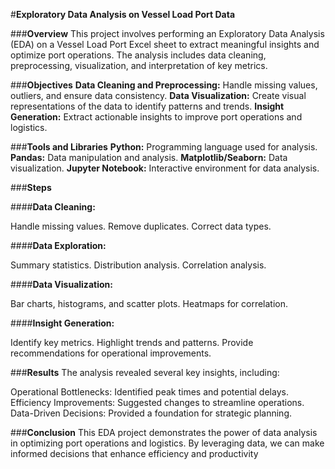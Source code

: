 #**Exploratory Data Analysis on Vessel Load Port Data**

###**Overview**
This project involves performing an Exploratory Data Analysis (EDA) on a Vessel Load Port Excel sheet to extract meaningful insights and optimize port operations. The analysis includes data cleaning, preprocessing, visualization, and interpretation of key metrics.

###**Objectives**
**Data Cleaning and Preprocessing:** Handle missing values, outliers, and ensure data consistency.
**Data Visualization:** Create visual representations of the data to identify patterns and trends.
**Insight Generation:** Extract actionable insights to improve port operations and logistics.

###**Tools and Libraries**
**Python:** Programming language used for analysis.
**Pandas:** Data manipulation and analysis.
**Matplotlib/Seaborn:** Data visualization.
**Jupyter Notebook:** Interactive environment for data analysis.

###**Steps**

####**Data Cleaning:**

Handle missing values.
Remove duplicates.
Correct data types.

####**Data Exploration:**

Summary statistics.
Distribution analysis.
Correlation analysis.

####**Data Visualization:**

Bar charts, histograms, and scatter plots.
Heatmaps for correlation.

####**Insight Generation:**

Identify key metrics.
Highlight trends and patterns.
Provide recommendations for operational improvements.

###**Results**
The analysis revealed several key insights, including:

Operational Bottlenecks: Identified peak times and potential delays.
Efficiency Improvements: Suggested changes to streamline operations.
Data-Driven Decisions: Provided a foundation for strategic planning.

###**Conclusion**
This EDA project demonstrates the power of data analysis in optimizing port operations and logistics. By leveraging data, we can make informed decisions that enhance efficiency and productivity
